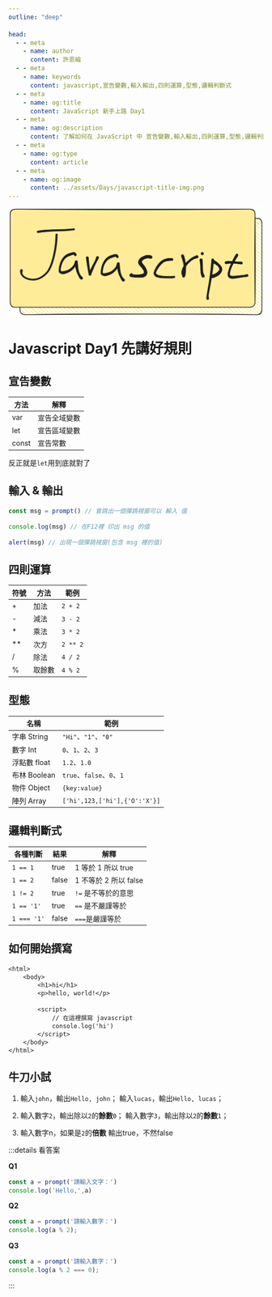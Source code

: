 ```yaml
---
outline: "deep"

head:
  - - meta
    - name: author
      content: 許恩綸
  - - meta
    - name: keywords
      content: javascript,宣告變數,輸入輸出,四則運算,型態,邏輯判斷式
  - - meta
    - name: og:title
      content: JavaScript 新手上路 Day1
  - - meta
    - name: og:description
      content: 了解如何在 JavaScript 中 宣告變數,輸入輸出,四則運算,型態,邏輯判斷式
  - - meta
    - name: og:type
      content: article
  - - meta
    - name: og:image
      content: ../assets/Days/javascript-title-img.png
---
```


<img src="../assets/Days/javascript-title-img.png" alt="javascript-title-img" class="title-img" />

# Javascript Day1 先講好規則

## 宣告變數

| 方法 | 解釋 |
| -------- | -------- |
|   var   |  宣告全域變數    |
|   let   |  宣告區域變數    |
|   const   |  宣告常數    |

反正就是`let`用到底就對了

## 輸入 & 輸出

<div class="two-column-layout">

```javascript
const msg = prompt() // 會跳出一個彈跳視窗可以 輸入 值
```
    
```javascript
console.log(msg) // 在F12裡 印出 msg 的值
```

```javascript
alert(msg) // 出現一個彈跳視窗(包含 msg 裡的值)
```
    
</div>

## 四則運算

| 符號 | 方法 | 範例 |
| -------- | -------- | -------- |
| +     | 加法     | `2 + 2` |
| -     | 減法     | `3 - 2` |
| *     | 乘法     | `3 * 2` |
| **     | 次方     | `2 ** 2` |
| /     | 除法     | `4 / 2` |
| %     | 取餘數     | `4 % 2` |

## 型態

| 名稱 | 範例 |
| -------- | -------- |
| 字串 String  | `"Hi"`、`"1"`、`"0"` |
| 數字 Int | `0`、`1`、`2`、`3` |
| 浮點數 float  | `1.2`、`1.0` |
| 布林 Boolean  | `true`、`false`、`0`、`1` |
| 物件 Object  | `{key:value}` |
| 陣列 Array | `['hi',123,['hi'],{'O':'X'}]` |

## 邏輯判斷式

| 各種判斷 | 結果 | 解釋
| -------- | -------- | -------- |
| `1 == 1`     | true     | 1 等於 1 所以 true |
| `1 == 2`     | false     | 1 不等於 2 所以 false |
| `1 != 2`     | true     | `!=` 是不等於的意思 |
| `1 == '1'`     | true     | `==` 是不嚴謹等於 |
| `1 === '1'`     | false     | `===`是嚴謹等於 |

## 如何開始撰寫

```html:line-numbers {1}
<html>
    <body>
        <h1>hi</h1>
        <p>hello, world!</p>
       
        <script>
            // 在這裡撰寫 javascript
            console.log('hi')
        </script>  
    </body>
</html>
```

## 牛刀小試

1. 輸入`john`，輸出`Hello, john`；
    輸入`lucas`，輸出`Hello, lucas`；
    
2. 輸入數字`2`，輸出除以`2`的**餘數**`0`；
    輸入數字`3`，輸出除以`2`的**餘數**`1`；
    
3. 輸入數字n，如果是`2`的**倍數**
    輸出true，不然false


:::details 看答案

**Q1**
```javascript
const a = prompt('請輸入文字：')
console.log('Hello,',a)
```

**Q2**
```javascript
const a = prompt('請輸入數字：')
console.log(a % 2);
```

**Q3**
```javascript
const a = prompt('請輸入數字：')
console.log(a % 2 === 0);
```
:::